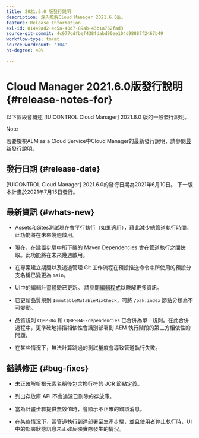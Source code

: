```yaml
---
title: 2021.6.0 版發行說明
description: 深入瞭解Cloud Manager 2021.6.0版。
feature: Release Information
exl-id: 01449ad2-4c5a-40d7-89ab-43b1a762fad3
source-git-commit: 4c977cdfbef438fdabd90ee104d98887f2467b49
workflow-type: tm+mt
source-wordcount: '304'
ht-degree: 48%

---
```


# Cloud Manager 2021.6.0版發行說明 {#release-notes-for}

以下區段會概述 [!UICONTROL Cloud Manager] 2021.6.0 版的一般發行說明。

>[!NOTE]
>若要檢視AEM as a Cloud Service中Cloud Manager的最新發行說明，請參閱[最新發行說明](https://experienceleague.adobe.com/en/docs/experience-manager-cloud-service/content/release-notes/cloud-manager/current#getting-access)。

## 發行日期 {#release-date}

[!UICONTROL Cloud Manager] 2021.6.0的發行日期為2021年6月10日。
下一版本計畫於2021年7月15日發行。

## 最新資訊 {#whats-new}

* Assets和Sites測試現在會平行執行（如果適用），藉此減少總管道執行時間。 此功能將在未來幾週啟用。

* 現在，在建置步驟中所下載的 Maven Dependencies 會在管道執行之間快取。此功能將在未來幾週啟用。

* 在專案建立期間以及透過管理 Git 工作流程在預設推送命令中所使用的預設分支名稱已變更為 `main`。

* UI中的編輯計畫體驗已更新。 請參閱[編輯程式](/help/getting-started/program-setup.md#editing-program)以瞭解更多資訊。

* 已更新品質規則 `ImmutableMutableMixCheck`，可將 `/oak:index` 節點分類為不可變動。

* 品質規則 `CQBP-84` 和 `CQBP-84--dependencies` 已合併為單一規則。在此合併過程中，更準確地掃描相依性會識別部署到 AEM 執行階段的第三方相依性的問題。

* 在某些情況下，無法計算跳過的測試量度會導致管道執行失敗。

## 錯誤修正 {#bug-fixes}

* 未正確解析根元素名稱後包含換行符的 JCR 節點定義。

* 列出存放庫 API 不會過濾已刪除的存放庫。

* 當為計畫步驟提供無效值時，會顯示不正確的錯誤消息。

* 在某些情況下，當管道執行到達部署至生產步驟，並且使用者停止執行時，UI中的部署狀態訊息未正確反映實際發生的情況。
